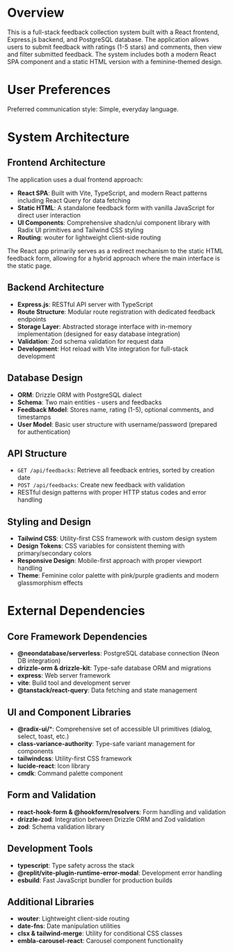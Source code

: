# Overview

This is a full-stack feedback collection system built with a React frontend, Express.js backend, and PostgreSQL database. The application allows users to submit feedback with ratings (1-5 stars) and comments, then view and filter submitted feedback. The system includes both a modern React SPA component and a static HTML version with a feminine-themed design.

# User Preferences

Preferred communication style: Simple, everyday language.

# System Architecture

## Frontend Architecture
The application uses a dual frontend approach:
- **React SPA**: Built with Vite, TypeScript, and modern React patterns including React Query for data fetching
- **Static HTML**: A standalone feedback form with vanilla JavaScript for direct user interaction
- **UI Components**: Comprehensive shadcn/ui component library with Radix UI primitives and Tailwind CSS styling
- **Routing**: wouter for lightweight client-side routing

The React app primarily serves as a redirect mechanism to the static HTML feedback form, allowing for a hybrid approach where the main interface is the static page.

## Backend Architecture
- **Express.js**: RESTful API server with TypeScript
- **Route Structure**: Modular route registration with dedicated feedback endpoints
- **Storage Layer**: Abstracted storage interface with in-memory implementation (designed for easy database integration)
- **Validation**: Zod schema validation for request data
- **Development**: Hot reload with Vite integration for full-stack development

## Database Design
- **ORM**: Drizzle ORM with PostgreSQL dialect
- **Schema**: Two main entities - users and feedbacks
- **Feedback Model**: Stores name, rating (1-5), optional comments, and timestamps
- **User Model**: Basic user structure with username/password (prepared for authentication)

## API Structure
- `GET /api/feedbacks`: Retrieve all feedback entries, sorted by creation date
- `POST /api/feedbacks`: Create new feedback with validation
- RESTful design patterns with proper HTTP status codes and error handling

## Styling and Design
- **Tailwind CSS**: Utility-first CSS framework with custom design system
- **Design Tokens**: CSS variables for consistent theming with primary/secondary colors
- **Responsive Design**: Mobile-first approach with proper viewport handling
- **Theme**: Feminine color palette with pink/purple gradients and modern glassmorphism effects

# External Dependencies

## Core Framework Dependencies
- **@neondatabase/serverless**: PostgreSQL database connection (Neon DB integration)
- **drizzle-orm & drizzle-kit**: Type-safe database ORM and migrations
- **express**: Web server framework
- **vite**: Build tool and development server
- **@tanstack/react-query**: Data fetching and state management

## UI and Component Libraries
- **@radix-ui/***: Comprehensive set of accessible UI primitives (dialog, select, toast, etc.)
- **class-variance-authority**: Type-safe variant management for components
- **tailwindcss**: Utility-first CSS framework
- **lucide-react**: Icon library
- **cmdk**: Command palette component

## Form and Validation
- **react-hook-form & @hookform/resolvers**: Form handling and validation
- **drizzle-zod**: Integration between Drizzle ORM and Zod validation
- **zod**: Schema validation library

## Development Tools
- **typescript**: Type safety across the stack
- **@replit/vite-plugin-runtime-error-modal**: Development error handling
- **esbuild**: Fast JavaScript bundler for production builds

## Additional Libraries
- **wouter**: Lightweight client-side routing
- **date-fns**: Date manipulation utilities
- **clsx & tailwind-merge**: Utility for conditional CSS classes
- **embla-carousel-react**: Carousel component functionality